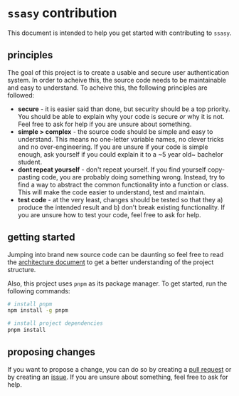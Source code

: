 # `ssasy` contribution

This document is intended to help you get started with contributing to `ssasy`.

## principles

The goal of this project is to create a usable and secure user authentication system. In order to acheive this, the source code needs to be maintainable and easy to understand. To acheive this, the following principles are followed:

- **secure** - it is easier said than done, but security should be a top priority. You should be able to explain why your code is secure *or* why it is not. Feel free to ask for help if you are unsure about something.
- **simple > complex** - the source code should be simple and easy to understand. This means no one-letter variable names, no clever tricks and no over-engineering. If you are unsure if your code is simple enough, ask yourself if you could explain it to a ~5 year old~ bachelor student.
- **dont repeat yourself** - don't repeat yourself. If you find yourself copy-pasting code, you are probably doing something wrong. Instead, try to find a way to abstract the common functionality into a function or class. This will make the code easier to understand, test and maintain.
- **test code** - at the very least, changes should be tested so that they a) produce the intended result and b) don't break existing functionality. If you are unsure how to test your code, feel free to ask for help.

## getting started

Jumping into brand new source code can be daunting so feel free to read the [architecture document](../designs/architecture.md) to get a better understanding of the project structure.

Also, this project uses `pnpm` as its package manager. To get started, run the following commands:

```bash
# install pnpm
npm install -g pnpm

# install project dependencies
pnpm install
```

## proposing changes

If you want to propose a change, you can do so by creating a [pull request](https://github.com/this-oliver/ssasy/pulls) or by creating an [issue](https://github.com/this-oliver/ssasy/issues). If you are unsure about something, feel free to ask for help.
